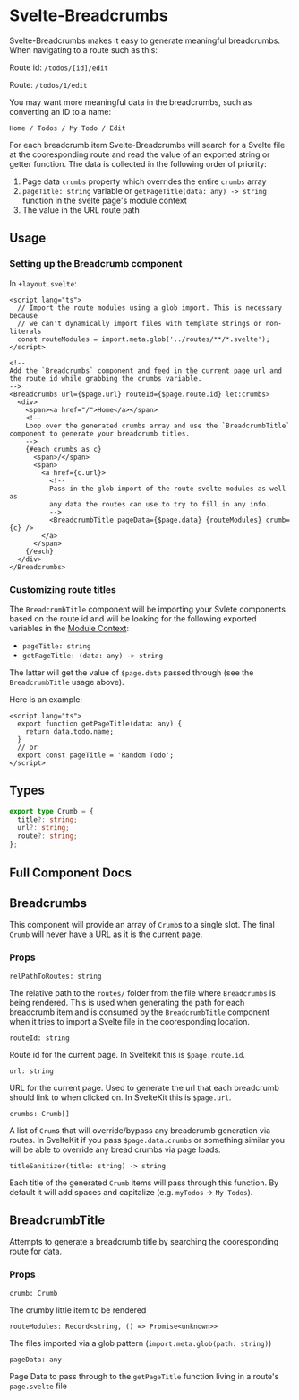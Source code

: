 # Svelte-Breadcrumbs

Svelte-Breadcrumbs makes it easy to generate meaningful breadcrumbs. When navigating to a route such as this:

Route id: `/todos/[id]/edit`

Route: `/todos/1/edit`

You may want more meaningful data in the breadcrumbs, such as converting an ID to a name:

`Home / Todos / My Todo / Edit`

For each breadcrumb item Svelte-Breadcrumbs will search for a Svelte file at the cooresponding route and read the value of an exported string or getter function. The data is collected in the following order of priority:

1. Page data `crumbs` property which overrides the entire `crumbs` array
2. `pageTitle: string` variable or `getPageTitle(data: any) -> string` function in the svelte page's module context
3. The value in the URL route path

## Usage

### Setting up the Breadcrumb component

In `+layout.svelte`:

```svelte
<script lang="ts">
  // Import the route modules using a glob import. This is necessary because
  // we can't dynamically import files with template strings or non-literals
  const routeModules = import.meta.glob('../routes/**/*.svelte');
</script>

<!--
Add the `Breadcrumbs` component and feed in the current page url and the route id while grabbing the crumbs variable.
-->
<Breadcrumbs url={$page.url} routeId={$page.route.id} let:crumbs>
  <div>
    <span><a href="/">Home</a></span>
    <!--
    Loop over the generated crumbs array and use the `BreadcrumbTitle` component to generate your breadcrumb titles.
    -->
    {#each crumbs as c}
      <span>/</span>
      <span>
        <a href={c.url}>
          <!--
          Pass in the glob import of the route svelte modules as well as
          any data the routes can use to try to fill in any info.
          -->
          <BreadcrumbTitle pageData={$page.data} {routeModules} crumb={c} />
        </a>
      </span>
    {/each}
  </div>
</Breadcrumbs>
```

### Customizing route titles

The `BreadcrumbTitle` component will be importing your Svlete components based on the route id and will be looking for the following exported variables in the [Module Context](https://learn.svelte.dev/tutorial/module-exports):

- `pageTitle: string`
- `getPageTitle: (data: any) -> string`

The latter will get the value of `$page.data` passed through (see the `BreadcrumbTitle` usage above).

Here is an example:

```svelte
<script lang="ts">
  export function getPageTitle(data: any) {
    return data.todo.name;
  }
  // or
  export const pageTitle = 'Random Todo';
</script>
```

## Types

```ts
export type Crumb = {
  title?: string;
  url?: string;
  route?: string;
};
```

## Full Component Docs

## Breadcrumbs

This component will provide an array of `Crumb`s to a single slot. The final `Crumb` will never have a URL as it is the current page.

### Props

`relPathToRoutes: string`

The relative path to the `routes/` folder from the file where `Breadcrumbs` is being rendered. This is used when generating the path for each breadcrumb item and is consumed by the `BreadcrumbTitle` component when it tries to import a Svelte file in the cooresponding location.

`routeId: string`

Route id for the current page. In Sveltekit this is `$page.route.id`.

`url: string`

URL for the current page. Used to generate the url that each breadcrumb should link to when clicked on. In SvelteKit this is `$page.url`.

`crumbs: Crumb[]`

A list of `Crum`s that will override/bypass any breadcrumb generation via routes. In SvelteKit if you pass `$page.data.crumbs` or something similar you will be able to override any bread crumbs via page loads.

`titleSanitizer(title: string) -> string`

Each title of the generated `Crumb` items will pass through this function. By default it will add spaces and capitalize (e.g. `myTodos` -> `My Todos`).

## BreadcrumbTitle

Attempts to generate a breadcrumb title by searching the cooresponding route for data.

### Props

`crumb: Crumb`

The crumby little item to be rendered

`routeModules: Record<string, () => Promise<unknown>>`

The files imported via a glob pattern (`import.meta.glob(path: string)`)

`pageData: any`

Page Data to pass through to the `getPageTitle` function living in a route's `page.svelte` file
